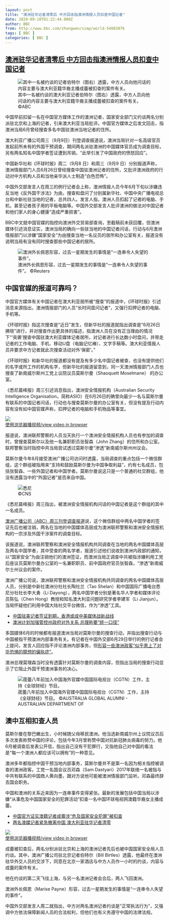 ```yaml
---
layout: post
title: "澳洲驻华记者清零后 中方回击指澳洲情报人员扣查中国记者"
date: 2020-09-10T01:22:44.000Z
author: BBC
from: http://www.bbc.com/zhongwen/simp/world-54083876
tags: [ BBC ]
categories: [ BBC ]
---
```

<!--1599700964000-->
[澳洲驻华记者清零后 中方回击指澳洲情报人员扣查中国记者](http://www.bbc.com/zhongwen/simp/world-54083876)
------

<div>
<figure><img alt="其中一名被约谈的记者伯特尔（图右）透露，中方人员向他问话的内容主要与澳大利亚籍华裔主播成蕾被扣查的案件有关。" src="https://ichef.bbci.co.uk/news/600/cpsprodpb/FD81/production/_114279846_ehxjfpxucaat33j.jpg" referrerpolicy="no-referrer"><br><figcaption>其中一名被约谈的澳大利亚记者伯特尔（图右）透露，中方人员向他问话的内容主要与澳大利亚籍华裔主播成蕾被扣查的案件有关。 ©ABC</figcaption></figure><p class="story-body__introduction">中国早前扣留一名在中国官方媒体工作的澳洲记者，国家安全部门又约谈两名分别派驻北京和上海的记者，引来澳大利亚当局批评。中国官方媒体之后发文回击，指澳洲当局6月曾经搜查多名中国驻澳洲当地记者的住所。</p><p>澳大利亚广播公司周三（9月9日）刊登调查报道说，澳洲当局针对一名高级官员发起前所未有的外国干预调查，期间两名派驻澳洲的中国媒体官员成为调查目标，另有两名知名中国学者签证遭到吊销，“此举引发了中国政府的愤怒回应”。</p><p>中国新华社和《环球时报》周二（9月8 日）和周三（9月9 日）分别报道声称，澳洲情报部门人员6月26日曾经搜查中国驻澳洲记者的住所，又批评澳洲政府的行动对中方机构人员和当地亲华派人士制造“白色恐怖”。</p><p>中国外交部发言人在周三的例行记者会上称，澳洲情报人员今年6月下旬以涉嫌违反当地《反外国干涉法》为由，搜查和盘问了分别属新华社、中国中央广播电视总台和中新社驻当地的记者，总共四人。发言人指，澳洲人员扣起了记者的电脑、手机，甚至记者孩子用的平板电脑等。中国外交部发言人批评澳洲的做法对中国记者和他们家人的身心健康“造成严重损害”。</p><p>BBC中文就中国官媒的指控向澳洲外交贸易部查询，至截稿前未获回覆，但澳洲媒体引述消息证实，澳洲当局的确向一些驻当地的中国记者问话，行动与6月澳洲情报部门以涉嫌“国家安全”为由搜查当地一名议员的居所和办公室有关，报道没有说明当局有没有同时搜查那些中国记者的居所。 </p><figure><img alt="澳洲外长佩恩形容，过去一星期发生的事情是“一连串令人失望的事件”。" src="https://ichef.bbci.co.uk/news/600/cpsprodpb/4DED/production/_114294991_hi063109365.jpg" referrerpolicy="no-referrer"><br><figcaption>澳洲外长佩恩形容，过去一星期发生的事情是“一连串令人失望的事件”。 ©Reuters</figcaption></figure><h2 class="story-body__crosshead">中国官媒的报道可靠吗？</h2><p>中国官方媒体有关中国记者在澳大利亚居所被“搜查”的报道中，《环球时报》引述消息来源指出，澳洲情报部门的人员“长时间盘问记者”，又强行扣押记者的电脑、手机等。</p><p>《环球时报》指这次搜查是“近日”发生，但新华社的报道就指出调查是“6月26日拂晓”进行，并对搜查作出更具体的描述，指澳洲人员在没有正当理由的情况下“‘突袭’搜查中国驻澳大利亚媒体记者居所，对记者进行长达数小时盘问，并带走记者的工作电脑、手机、移动U盘（电脑记忆棒）、文字手稿等。澳大利亚情报人员并要求中方记者就此次搜查活动对外‘保密’。”</p><p>《环球时报》和新华社的报道都没有提及有多少名中国记者被查，也没有提供他们的名字或所工作的机构名字，但新华社的报道留意到，同一天澳洲情报部门人员也搜查了新南威尔斯州工党上议院议员莫斯尔曼（Shaoquett Moselmane） 的办公室。</p><p>《悉尼晨峰报》周三引述消息指出，澳洲安全情报机构（Australian Security Intelligence Organisation，简称ASIO）在6月26日的确曾向最少一名与莫斯尔曼有联系的中国记者问话，行动也与搜查莫斯尔曼的办公室有关，但没有提及行动内容有没有如中国官媒声称，扣押记者的电脑和手机物品等事宜。</p><img class="media-placeholder player-with-placeholder__image narrative-video-placeholder" src="https://ichef.bbci.co.uk/images/ic/720x405/p08q5lpd.jpg" referrerpolicy="no-referrer"><br><a href="https://www.bbc.com/zhongwen/simp/world-54083876/embed">使用浏览器播视频/view video in browser</a><p>报道说，澳洲联邦警察的人员当天执行一个澳洲安全情报机构人员也有参加的调查时，曾搜查莫斯尔以及他一名兼职职员张智森（John Zhang）的住所和办公室。联邦警察当时指控中共当局尝试透过莫斯尔曼“渗透”新南威尔斯州州议会。</p><p>莫斯尔曼今年8月接受澳洲广播公司访问时透露，当局调查的重点包括一个微信群组，这个群组被指用来“支持和鼓励莫斯尔曼为中国争取利益”，约有七名成员，包括张智森、一些外国记者和中国学者。莫斯尔曼说这只是一个普通的社交群组，他没有透露当中的“外国记者”是否来自中国。</p><figure><img alt="悉尼" src="https://ichef.bbci.co.uk/news/600/cpsprodpb/47A1/production/_112873381_untitled.png" referrerpolicy="no-referrer"><br><figcaption> ©CNS</figcaption></figure><p>《悉尼晨峰报》周三指出，被澳洲安全情报机构问话的中国记者是这个群组的其中一名成员。</p><p><a href="https://www.abc.net.au/news/2020-09-09/chinese-scholars-have-visas-revoked-as-diplomatic-crisis-grows/12644022" class="story-body__link-external">澳洲广播公司（ABC）周三刊登调查报道</a>说，这个微信群组中两名中国学者的签证先后也被注销，两名在当地的中国媒体高层成为澳洲联邦警察和澳洲安全情报机构的一宗涉及外国干涉案件的调查目标。</p><p>该报道说，澳洲联邦警察和澳洲安全情报机构共同调查在当地的两名中国媒体高层及两名中国学者，其中受查的两名学者，报道引述他们说收到澳洲内政部的通知，以“国家安全”为由注销他们的澳洲签证，而澳洲当局正调查中共被指涉嫌利用工党后座议员莫斯尔曼办公室的一名兼职职员、前中国政府官员张智森，“渗透”新南威尔士州议会的案件。</p><p>澳洲广播公司说，澳洲联邦警察和澳洲安全情报机构共同调查的两名中国媒体高层人员，分别是中新社澳洲分社社长陶社兰（Tao Shelan）和中国国际广播电台悉尼分社社长李大勇（Li Dayong），两名中国学者分别是著名华人学者和媒体评论员陈弘（Chen Hong）教授和知名澳大利亚问题研究学者李建军（Li Jianjun）。当局怀疑他们利用中国大陆社交平台微信，作为“渗透”工具。</p><ul class="story-body__unordered-list"><li class="story-body__list-item"><a href="http://www.bbc.com/zhongwen/simp/world-53688117" class="story-body__link">中国驻美记者签证到期，香港或成中美媒体战新战线</a></li><li class="story-body__list-item"><a href="http://www.bbc.com/zhongwen/simp/world-53931452" class="story-body__link">澳洲计划加强管控州政府对外关系 总理称要“统一口径”</a></li></ul><p>多国媒体6月的时候都有报道澳洲当局对莫斯尔曼的搜查行动，并指出搜查行动与中国被指干预澳洲内部事务有关。有记者在中国外交部6月29日举行的例行记者会上提问，发言人回应指不评论澳洲内部事务，但<a href="https://www.fmprc.gov.cn/web/fyrbt_673021/t1793110.shtml" class="story-body__link-external">形容一些澳洲政客“似乎患上了对华恐惧的臆想的偏执症”</a>。</p><p>澳洲总理莫理森当时没有透露针对莫斯尔曼的调查内容，但指出当局的搜查行动显示了它阻止外国干预澳洲事务的决心。</p><figure><img alt="荿蕾八年前加入中国海外官媒中国国际电视台（CGTN）工作，主持《全球财经》节目。" src="https://ichef.bbci.co.uk/news/600/cpsprodpb/15B75/production/_114294988_hi063237971.jpg" referrerpolicy="no-referrer"><br><figcaption>荿蕾八年前加入中国海外官媒中国国际电视台（CGTN）工作，主持《全球财经》节目。 ©AUSTRALIA GLOBAL ALUMNI - AUSTRALIAN DEPARTMENT OF</figcaption></figure><h2 class="story-body__crosshead">澳中互相扣查人员</h2><p>莫斯尔曼在黎巴嫩出生，小时候随父母移民澳洲。他当选新南威尔州上议院议员后多次发表称赞中国的评论，包括今年3月曾称赞中国对抗新冠肺炎病毒的努力。他6月被调查后发表公开信，指出自己没有干犯罪行，又指他自己对中国的看法是“每一个澳洲人都应该可以拥有”的一种意见。</p><p>澳洲多年都指控中国干预当地内部事务，莫斯尔曼并不是第一名因为相关指控被调查的澳洲政客。工党一名国会议员邓森（Sam Dastyari）2017年联络一名被指与中共有联系的中国商人黄向墨，跟对方说他可能被澳洲情报部门监听。邓森最终辞去国会职务。</p><p>中国和澳洲的关系近来因为一连串事件变得紧张。最新的发展包括中国当局以涉嫌“从事危及中国国家安全的犯罪活动”扣查一名中国环球电视网澳籍华裔女主播成蕾。</p><ul class="story-body__unordered-list"><li class="story-body__list-item"><a href="http://www.bbc.com/zhongwen/simp/world-53981768" class="story-body__link">中国官方证实澳籍记者成蕾涉“危及国家安全犯罪”被扣查</a></li><li class="story-body__list-item"><a href="http://www.bbc.com/zhongwen/simp/world-54070607" class="story-body__link">两名澳媒记者紧急撤离中国 澳大利亚驻华记者清零</a></li></ul><img class="media-placeholder player-with-placeholder__image narrative-video-placeholder" src="https://ichef.bbci.co.uk/images/ic/720x405/p08qxpq7.jpg" referrerpolicy="no-referrer"><br><a href="https://www.bbc.com/zhongwen/simp/world-54083876/embed">使用浏览器播视频/view video in browser</a><p>成蕾被扣查后，两名分别派驻北京和上海的澳洲记者先后也被中国国家安全局人员约谈。其中，澳洲广播公司驻北京记者伯特尔（Bill Birtles）透露，他最终在澳洲驻华外交人员的交涉下，同意在北京一家酒店与中方人员作一小时的约谈，内容与成蕾的案件有关。</p><p>他在约谈的第二天飞往上海，与另一名澳洲记者会合后，两人飞回澳洲。</p><p>澳洲外长佩恩（Marise Payne）形容，过去一星期发生的事情是“一连串令人失望的事件”。</p><p>中国外交部发言人周二就指出，中方对两名澳洲记者约谈是“正常执法行为”，又强调中方依法保障新闻人员的合法权利，但他们也有义务遵守中国的法律法规。</p>
</div>
